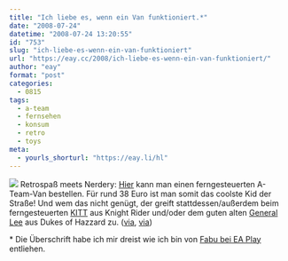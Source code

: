 ```yaml
---
title: "Ich liebe es, wenn ein Van funktioniert.*"
date: "2008-07-24"
datetime: "2008-07-24 13:20:55"
id: "753"
slug: "ich-liebe-es-wenn-ein-van-funktioniert"
url: "https://eay.cc/2008/ich-liebe-es-wenn-ein-van-funktioniert/"
author: "eay"
format: "post"
categories:
  - 0815
tags:
  - a-team
  - fernsehen
  - konsum
  - retro
  - toys
meta:
  - yourls_shorturl: "https://eay.li/hl"
---
```


![](/uploads/2008/ateamvan.jpg) Retrospaß meets Nerdery: [Hier](http://www.firebox.com/product/2103/The-A-Team-RC-Van) kann man einen ferngesteuerten A-Team-Van bestellen. Für rund 38 Euro ist man somit das coolste Kid der Straße! Und wem das nicht genügt, der greift stattdessen/außerdem beim ferngesteuerten [KITT](http://www.firebox.com/product/1963/Knight-Rider-RC-Car) aus Knight Rider und/oder dem guten alten [General Lee](http://www.firebox.com/product/2030/The-Dukes-of-Hazzard-RC-Car) aus Dukes of Hazzard zu. ([via](http://www.nerdcore.de/wp/2008/07/23/the-a-team-rc-van/), [via](http://www.geekalerts.com/the-a-team-rc-van/))

\* Die Überschrift habe ich mir dreist wie ich bin von [Fabu bei EA Play](http://www.ea-play.de/stories/spas-am-gerat/ich-liebe-es-wenn-ein-van-funktioniert/) entliehen.
